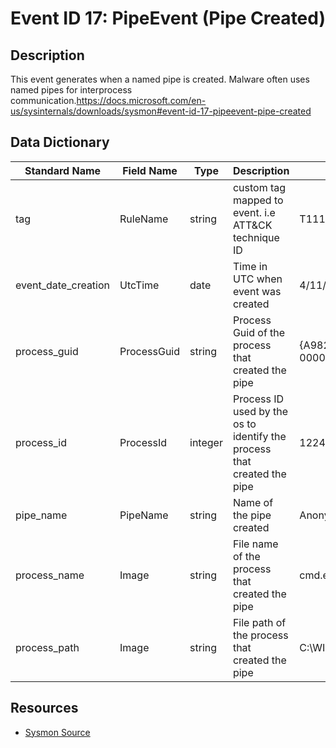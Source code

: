 # Event ID 17: PipeEvent (Pipe Created)

## Description
This event generates when a named pipe is created. Malware often uses named pipes for interprocess communication.<a href="https://docs.microsoft.com/en-us/sysinternals/downloads/sysmon#event-id-17-pipeevent-pipe-created">https://docs.microsoft.com/en-us/sysinternals/downloads/sysmon#event-id-17-pipeevent-pipe-created</a>

## Data Dictionary
|Standard Name|Field Name|Type|Description|Sample Value|
|---|---|---|---|---|
|tag|RuleName|string|custom tag mapped to event. i.e ATT&CK technique ID|T1114|
|event_date_creation|UtcTime|date|Time in UTC when event was created|4/11/18 6:21|
|process_guid|ProcessGuid|string|Process Guid of the process that created the pipe|{A98268C1-A968-5ACD-0000-0010BD4EC200}|
|process_id|ProcessId|integer|Process ID used by the os to identify the process that created the pipe|1224|
|pipe_name|PipeName|string|Name of the pipe created|Anonymous Pipe|
|process_name|Image|string|File name of the process that created the pipe|cmd.exe|
|process_path|Image|string|File path of the process that created the pipe|C:\WINDOWS\system32\cmd.exe|

## Resources
* [Sysmon Source](https://docs.microsoft.com/en-us/sysinternals/downloads/sysmon#event-id-17-pipeevent-pipe-created)
